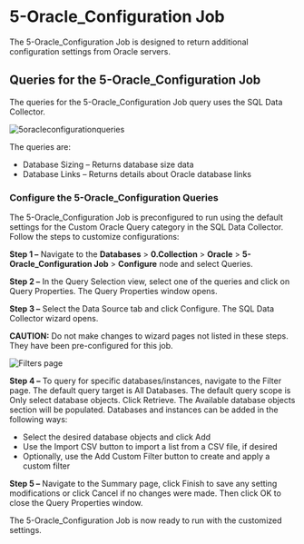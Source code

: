 # 5-Oracle_Configuration Job

The 5-Oracle_Configuration Job is designed to return additional configuration settings from Oracle
servers.

## Queries for the 5-Oracle_Configuration Job

The queries for the 5-Oracle_Configuration Job query uses the SQL Data Collector.

![5oracleconfigurationqueries](/img/product_docs/accessanalyzer/solutions/databases/oracle/collection/5oracleconfigurationqueries.webp)

The queries are:

- Database Sizing – Returns database size data
- Database Links – Returns details about Oracle database links

### Configure the 5-Oracle_Configuration Queries

The 5-Oracle_Configuration Job is preconfigured to run using the default settings for the Custom
Oracle Query category in the SQL Data Collector. Follow the steps to customize configurations:

**Step 1 –** Navigate to the **Databases** > **0.Collection** > **Oracle** >
**5-Oracle_Configuration Job** > **Configure** node and select Queries.

**Step 2 –** In the Query Selection view, select one of the queries and click on Query Properties.
The Query Properties window opens.

**Step 3 –** Select the Data Source tab and click Configure. The SQL Data Collector wizard opens.

**CAUTION:** Do not make changes to wizard pages not listed in these steps. They have been
pre-configured for this job.

![Filters page](/img/product_docs/accessanalyzer/solutions/databases/oracle/collection/5oracleconfigjobqueryfilterpage.webp)

**Step 4 –** To query for specific databases/instances, navigate to the Filter page. The default
query target is All Databases. The default query scope is Only select database objects. Click
Retrieve. The Available database objects section will be populated. Databases and instances can be
added in the following ways:

- Select the desired database objects and click Add
- Use the Import CSV button to import a list from a CSV file, if desired
- Optionally, use the Add Custom Filter button to create and apply a custom filter

**Step 5 –** Navigate to the Summary page, click Finish to save any setting modifications or click
Cancel if no changes were made. Then click OK to close the Query Properties window.

The 5-Oracle_Configuration Job is now ready to run with the customized settings.
